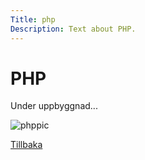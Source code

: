 ```yaml
---
Title: php
Description: Text about PHP.
---
```


PHP
=============

Under uppbyggnad...

![phppic](%assets_url%/img/php.png)

<a href="%base_url%?/technology">Tillbaka</a></td>